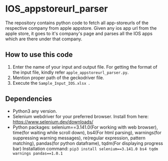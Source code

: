 # IOS_appstoreurl_parser
The repository contains python code to fetch all app-storeurls of the respective company from apple appstore. Given any ios app url from the apple store, it goes to it's company's page and parses all the IOS apps which are there under that company.

## How to use this code

1. Enter the name of your input and output file. For getting the format of the input file, kindly refer ```apple_appstoreurl_parser.py```.
2. Mention proper path of the geckodriver file.
3. Execute the ```Sample_Input_IOS.xlsx ```.

## Dependencies

- Python3 any version.
- Selenium webdriver for your preferred browser. Install from here: https://www.selenium.dev/downloads/
- Python packages: selenium==3.141.0(For working with web browser), time(for waiting while scroll down), bs4(For html parsing), warnings(for suppressing warning messages), re(regular expression, pattern matching), pandas(for python dataframe), tqdm(For displaying progress bar)
Installation command: ```pip3 install selenium==3.141.0 bs4 tqdm warnings pandas==1.0.1```

